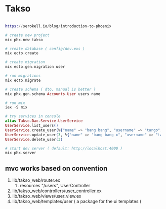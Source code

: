 # Takso
```elixir

https://serokell.io/blog/introduction-to-phoenix

# create new project
mix phx.new takso

# create database ( config/dev.exs )
mix ecto.create

# create migration
mix ecto.gen.migration user

# run migrations
mix ecto.migrate

# create schema ( dto, manual is better )
mix phx.gen.schema Accounts.User users name

# run mix 
iex -S mix

# try services in console
alias Takso.Dao.Service.UserService
UserService.list_users()
UserService.create_user(%{"name" => "bang bang", "username" => "tango", "password" => "bingo"})
UserService.update_user(3, %{"name" => "bang bang x", "username" => "tangox", "password" => "bingox"})
UserService.delete_user(3)

# start dev server ( default: http://localhost:4000 )
mix phx.server

```

## mvc works based on convention
1. lib/takso_web/router.ex
   1. resources "/users", UserController
2. lib/takso_web/controllers/user_controller.ex
3. lib/takso_web/views/user_view.ex
4. lib/takso_web/templates/user ( a package for the ui templates )
